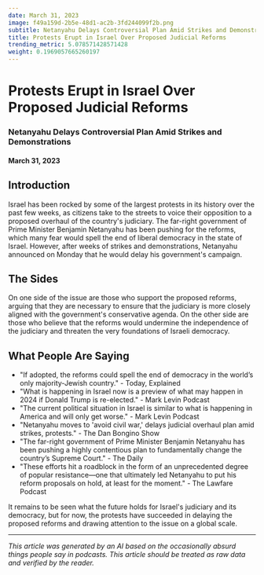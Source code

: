 ```yaml
---
date: March 31, 2023
image: f49a159d-2b5e-48d1-ac2b-3fd244099f2b.png
subtitle: Netanyahu Delays Controversial Plan Amid Strikes and Demonstrations
title: Protests Erupt in Israel Over Proposed Judicial Reforms
trending_metric: 5.078571428571428
weight: 0.1969057665260197
---
```

# Protests Erupt in Israel Over Proposed Judicial Reforms
### Netanyahu Delays Controversial Plan Amid Strikes and Demonstrations
#### March 31, 2023

## Introduction
Israel has been rocked by some of the largest protests in its history over the past few weeks, as citizens take to the streets to voice their opposition to a proposed overhaul of the country's judiciary. The far-right government of Prime Minister Benjamin Netanyahu has been pushing for the reforms, which many fear would spell the end of liberal democracy in the state of Israel. However, after weeks of strikes and demonstrations, Netanyahu announced on Monday that he would delay his government's campaign.

## The Sides
On one side of the issue are those who support the proposed reforms, arguing that they are necessary to ensure that the judiciary is more closely aligned with the government's conservative agenda. On the other side are those who believe that the reforms would undermine the independence of the judiciary and threaten the very foundations of Israeli democracy.

## What People Are Saying
- "If adopted, the reforms could spell the end of democracy in the world’s only majority-Jewish country." - Today, Explained
- "What is happening in Israel now is a preview of what may happen in 2024 if Donald Trump is re-elected." - Mark Levin Podcast
- "The current political situation in Israel is similar to what is happening in America and will only get worse." - Mark Levin Podcast
- "Netanyahu moves to 'avoid civil war,' delays judicial overhaul plan amid strikes, protests." - The Dan Bongino Show
- "The far-right government of Prime Minister Benjamin Netanyahu has been pushing a highly contentious plan to fundamentally change the country’s Supreme Court." - The Daily
- "These efforts hit a roadblock in the form of an unprecedented degree of popular resistance—one that ultimately led Netanyahu to put his reform proposals on hold, at least for the moment." - The Lawfare Podcast

It remains to be seen what the future holds for Israel's judiciary and its democracy, but for now, the protests have succeeded in delaying the proposed reforms and drawing attention to the issue on a global scale.

 --- 

*This article was generated by an AI based on the occasionally absurd things people say in podcasts. This article should be treated as raw data and verified by the reader.*